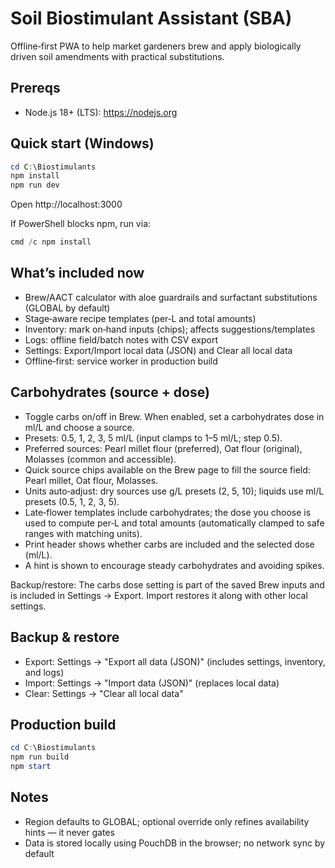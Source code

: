# Soil Biostimulant Assistant (SBA)

Offline‑first PWA to help market gardeners brew and apply biologically driven soil amendments with practical substitutions.

## Prereqs
- Node.js 18+ (LTS): https://nodejs.org

## Quick start (Windows)
```powershell
cd C:\Biostimulants
npm install
npm run dev
```
Open http://localhost:3000

If PowerShell blocks npm, run via:
```powershell
cmd /c npm install
```

## What’s included now
- Brew/AACT calculator with aloe guardrails and surfactant substitutions (GLOBAL by default)
- Stage‑aware recipe templates (per‑L and total amounts)
- Inventory: mark on‑hand inputs (chips); affects suggestions/templates
- Logs: offline field/batch notes with CSV export
- Settings: Export/Import local data (JSON) and Clear all local data
- Offline‑first: service worker in production build

## Carbohydrates (source + dose)
- Toggle carbs on/off in Brew. When enabled, set a carbohydrates dose in ml/L and choose a source.
- Presets: 0.5, 1, 2, 3, 5 ml/L (input clamps to 1–5 ml/L; step 0.5).
- Preferred sources: Pearl millet flour (preferred), Oat flour (original), Molasses (common and accessible).
- Quick source chips available on the Brew page to fill the source field: Pearl millet, Oat flour, Molasses.
- Units auto‑adjust: dry sources use g/L presets (2, 5, 10); liquids use ml/L presets (0.5, 1, 2, 3, 5).
- Late‑flower templates include carbohydrates; the dose you choose is used to compute per‑L and total amounts (automatically clamped to safe ranges with matching units).
- Print header shows whether carbs are included and the selected dose (ml/L).
- A hint is shown to encourage steady carbohydrates and avoiding spikes.

Backup/restore: The carbs dose setting is part of the saved Brew inputs and is included in Settings → Export. Import restores it along with other local settings.

## Backup & restore
- Export: Settings → "Export all data (JSON)" (includes settings, inventory, and logs)
- Import: Settings → "Import data (JSON)" (replaces local data)
- Clear: Settings → "Clear all local data"

## Production build
```powershell
cd C:\Biostimulants
npm run build
npm start
```

## Notes
- Region defaults to GLOBAL; optional override only refines availability hints — it never gates
- Data is stored locally using PouchDB in the browser; no network sync by default
